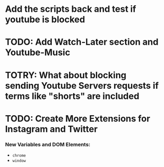 # Add the scripts back and test if youtube is blocked

# TODO: Add Watch-Later section and Youtube-Music

# TOTRY: What about blocking sending Youtube Servers requests if terms like "shorts" are included 

# TODO: Create More Extensions for Instagram and Twitter



### New Variables and DOM Elements:
- `chrome`
- `window`